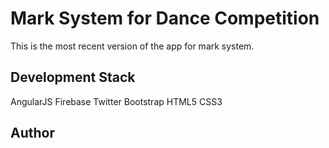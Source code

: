 # Mark System for Dance Competition

This is the most recent version of the app for mark system.

## Development Stack
AngularJS
Firebase
Twitter Bootstrap
HTML5
CSS3

## Author

